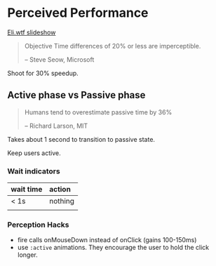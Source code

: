# Perceived Performance

[Eli.wtf slideshow](http://assets.eli.wtf/talks/perceived-perf-perfmatters-2018/#/)

> Objective Time differences of 20% or less are imperceptible.
>
> – Steve Seow, Microsoft

Shoot for 30% speedup.

## Active phase vs Passive phase

> Humans tend to overestimate passive time by 36%
>
> – Richard Larson, MIT

Takes about 1 second to transition to passive state.

Keep users active.

### Wait indicators

| wait time | action |
| :--- | :--- |
| &lt; 1s | nothing |
|  |  |

### Perception Hacks

* fire calls onMouseDown instead of onClick \(gains 100-150ms\)
* use `:active` animations. They encourage the user to hold the click longer.



